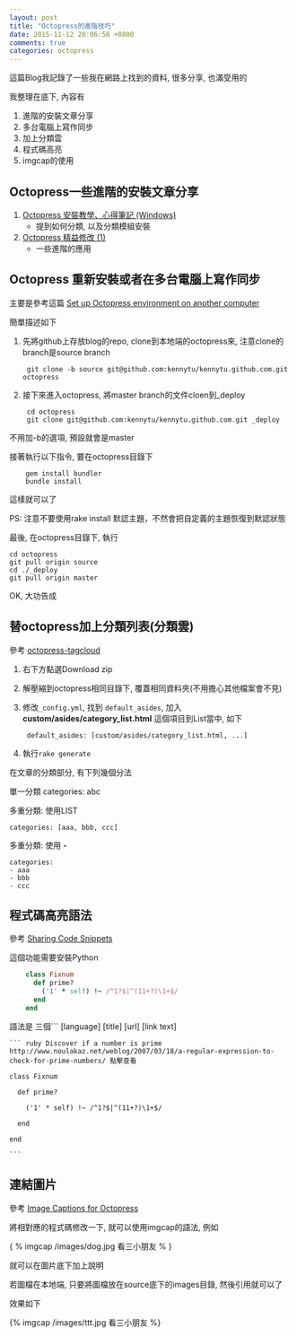 ```yaml
---
layout: post
title: "Octopress的進階技巧"
date: 2015-11-12 20:06:58 +0800
comments: true
categories: octopress
---
```


這篇Blog我記錄了一些我在網路上找到的資料, 很多分享, 也滿受用的

我整理在底下, 內容有

1. 進階的安裝文章分享
2. 多台電腦上寫作同步
3. 加上分類雲
4. 程式碼高亮
5. imgcap的使用

<!--more-->

## Octopress一些進階的安裝文章分享

1. <a href="https://wwssllabcd.github.io/blog/2012/08/01/how-to-install-octopress-on-window/" target="_blank"> Octopress 安裝教學、心得筆記 (Windows)</a>
	* 提到如何分類, 以及分類模組安裝
2. <a href="http://shengmingzhiqing.com/blog/octopress-lean-modification-1.html/" target="_blank"> Octopress 精益修改 (1) </a>
	* 一些進階的應用


## Octopress 重新安裝或者在多台電腦上寫作同步

主要是參考這篇 <a href="http://ju.outofmemory.cn/entry/119189" target="_blank"> Set up Octopress environment on another computer </a>

簡單描述如下

1. 先將github上存放blog的repo, clone到本地端的octopress來, 注意clone的branch是source branch

		git clone -b source git@github.com:kennytu/kennytu.github.com.git octopress

2. 接下來進入octopress, 將master branch的文件cloen到_deploy
		
		cd octopress
		git clone git@github.com:kennytu/kennytu.github.com.git _deploy

不用加-b的選項, 預設就會是master

接著執行以下指令, 要在octopress目錄下

		gem install bundler
		bundle install

這樣就可以了

PS: 注意不要使用rake install 默認主題，不然會把自定義的主題恢復到默認狀態

最後, 在octopress目錄下, 執行
		
	cd octopress
	git pull origin source  
	cd ./_deploy
	git pull origin master 
  

OK, 大功告成


## 替octopress加上分類列表(分類雲)

參考 <a href="https://github.com/tokkonopapa/octopress-tagcloud" target="_blank"> octopress-tagcloud</a>

1. 右下方點選Download zip
2. 解壓縮到octopress相同目錄下, 覆蓋相同資料夾(不用擔心其他檔案會不見)
3. 修改`_config.yml`, 找到 `default_asides`, 加入 __custom/asides/category_list.html__ 這個項目到List當中, 如下
		
		default_asides: [custom/asides/category_list.html, ...]

4. 執行`rake generate`

在文章的分類部分, 有下列幾個分法

單一分類
categories: abc

多重分類: 使用LIST
	
	categories: [aaa, bbb, ccc]

多重分類: 使用 __-__ 

	categories:
	- aaa
	- bbb
	- ccc


## 程式碼高亮語法

參考 <a href="http://octopress.org/docs/blogging/code/" target="_blank"> Sharing Code Snippets </a>

這個功能需要安裝Python

``` ruby Discover if a number is prime http://www.noulakaz.net/weblog/2007/03/18/a-regular-expression-to-check-for-prime-numbers/ 點擊查看
	class Fixnum
	  def prime?
	    ('1' * self) !~ /^1?$|^(11+?)\1+$/
	  end
	end
```

語法是 三個``` [language] [title] [url] [link text]

	
	``` ruby Discover if a number is prime http://www.noulakaz.net/weblog/2007/03/18/a-regular-expression-to-check-for-prime-numbers/ 點擊查看

	class Fixnum

	  def prime?

	    ('1' * self) !~ /^1?$|^(11+?)\1+$/

	  end

	end
	
	```
 
## 連結圖片

參考 <a href="http://blog.zerosharp.com/image-captions-for-octopress/" target="_blank"> Image Captions for Octopress </a>

將相對應的程式碼修改一下, 就可以使用imgcap的語法, 例如

\{ % imgcap /images/dog.jpg 看三小朋友 % \}

就可以在圖片底下加上說明

若圖檔在本地端, 只要將圖檔放在source底下的images目錄, 然後引用就可以了

效果如下

{% imgcap /images/ttt.jpg 看三小朋友 %}


